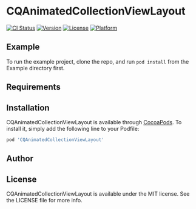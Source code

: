 # CQAnimatedCollectionViewLayout

[![CI Status](https://img.shields.io/travis/王承权/CQAnimatedCollectionViewLayout.svg?style=flat)](https://travis-ci.org/王承权/CQAnimatedCollectionViewLayout)
[![Version](https://img.shields.io/cocoapods/v/CQAnimatedCollectionViewLayout.svg?style=flat)](https://cocoapods.org/pods/CQAnimatedCollectionViewLayout)
[![License](https://img.shields.io/cocoapods/l/CQAnimatedCollectionViewLayout.svg?style=flat)](https://cocoapods.org/pods/CQAnimatedCollectionViewLayout)
[![Platform](https://img.shields.io/cocoapods/p/CQAnimatedCollectionViewLayout.svg?style=flat)](https://cocoapods.org/pods/CQAnimatedCollectionViewLayout)

## Example

To run the example project, clone the repo, and run `pod install` from the Example directory first.

## Requirements

## Installation

CQAnimatedCollectionViewLayout is available through [CocoaPods](https://cocoapods.org). To install
it, simply add the following line to your Podfile:

```ruby
pod 'CQAnimatedCollectionViewLayout'
```

## Author


## License

CQAnimatedCollectionViewLayout is available under the MIT license. See the LICENSE file for more info.
